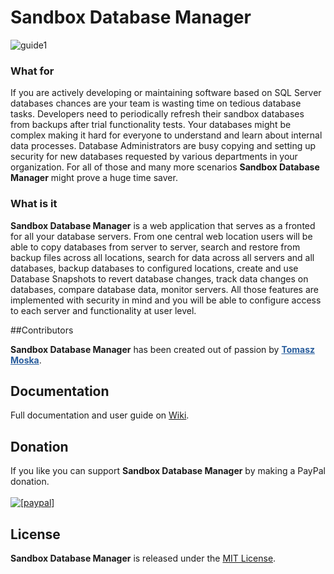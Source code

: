 # Sandbox Database Manager

![guide1](https://github.com/mutobo/SandboxDatabaseManager/blob/master/ImagesForWiki/Main.jpg)  

### What for

If you are actively developing or maintaining software based on SQL Server databases chances are your team is wasting time on tedious database tasks. Developers need to periodically refresh their sandbox databases from backups after trial functionality tests. Your databases might be complex making it hard for everyone to understand and learn about internal data processes. Database Administrators are busy copying and setting up security for new databases requested by various departments in your organization. For all of those and many more scenarios **Sandbox Database Manager** might prove a huge time saver.

### What is it

**Sandbox Database Manager** is a web application that serves as a fronted for all your database servers. From one central web location users will be able to copy databases from server to server, search and restore from backup files across all locations, search for data across all servers and all databases, backup databases to configured locations, create and use Database Snapshots to revert database changes, track data changes on databases, compare database data, monitor servers. All those features are implemented with security in mind and you will be able to configure access to each server and functionality at user level.

##Contributors

<strong>Sandbox Database Manager</strong> has been created out of passion by<span style="color: #2a5e9d;"> <strong><a style="color: #2a5e9d;" href="https://www.linkedin.com/in/tomasz-moska-32a4b15">Tomasz Moska</a></strong></span>.

## Documentation

Full documentation and user guide on [Wiki](https://github.com/mutobo/SandboxDatabaseManager/wiki).

## Donation

If you like you can support **Sandbox Database Manager** by making a PayPal donation.<br/><br/>
<a href="https://www.paypal.com/cgi-bin/webscr?cmd=_donations&business=SLJC2UZCT4DK4&lc=AL&item_name=Tomasz%20Moska&item_number=Sandbox%20Database%20Manager&currency_code=EUR&bn=PP%2dDonationsBF%3abtn_donate_LG%2egif%3aNonHosted"><img src="https://www.paypalobjects.com/en_US/i/btn/btn_donate_LG.gif" alt="[paypal]" /></a>

## License

**Sandbox Database Manager** is released under the [MIT License][opensource].

[opensource]: http://www.opensource.org/licenses/MIT
